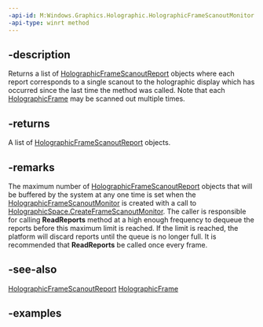 ```yaml
---
-api-id: M:Windows.Graphics.Holographic.HolographicFrameScanoutMonitor.ReadReports
-api-type: winrt method
---
```


## -description

Returns a list of [HolographicFrameScanoutReport](holographicframescanoutreport.md) objects where each report corresponds to a single scanout to the holographic display which has occurred since the last time the method was called. Note that each [HolographicFrame](holographicframe.md) may be scanned out multiple times.


## -returns

A list of [HolographicFrameScanoutReport](holographicframescanoutreport.md) objects.

## -remarks

The maximum number of [HolographicFrameScanoutReport](holographicframescanoutreport.md) objects that will be buffered by the system at any one time is set when the [HolographicFrameScanoutMonitor](holographicframescanoutmonitor.md) is created with a call to [HolographicSpace.CreateFrameScanoutMonitor](holographicspace_createframescanoutmonitor_928342556.md). The caller is responsible for calling **ReadReports** method at a high enough frequency to dequeue the reports before this maximum limit is reached.  If the limit is reached, the platform will discard reports until the queue is no longer full.  It is recommended that **ReadReports** be called once every frame.



## -see-also

[HolographicFrameScanoutReport](holographicframescanoutreport.md)
[HolographicFrame](holographicframe.md)

## -examples

